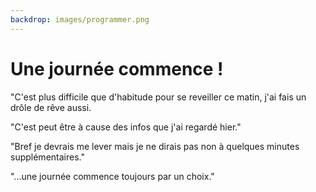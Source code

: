 ```yaml
---
backdrop: images/programmer.png
---
```


# Une journée commence !

"C'est plus difficile que d'habitude pour se reveiller ce matin, j'ai fais un drôle de rêve aussi.

"C'est peut être à cause des infos que j'ai regardé hier."

"Bref je devrais me lever mais je ne dirais pas non à quelques minutes supplémentaires."

"...une journée commence toujours par un choix."

<Page url="1" instructions="Il est trop tôt, encore 5 mins..." action="Rester au lit" condition="none" />
<Page url="2" instructions="Café ?" action="Se lever" condition="none" />

